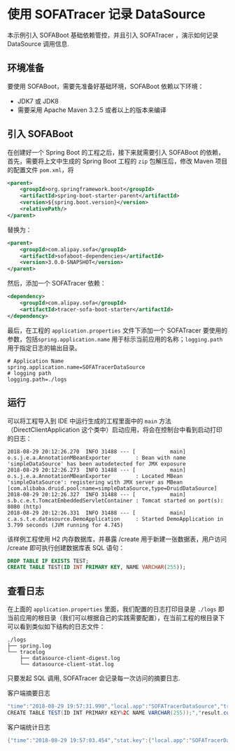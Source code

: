 # 使用 SOFATracer 记录 DataSource

本示例引入 SOFABoot 基础依赖管控，并且引入 SOFATracer ，演示如何记录 DataSource 调用信息.

## 环境准备

要使用 SOFABoot，需要先准备好基础环境，SOFABoot 依赖以下环境：
- JDK7 或 JDK8
- 需要采用 Apache Maven 3.2.5 或者以上的版本来编译

## 引入 SOFABoot

在创建好一个 Spring Boot 的工程之后，接下来就需要引入 SOFABoot 的依赖，首先，需要将上文中生成的 Spring Boot 工程的 `zip` 包解压后，修改 Maven 项目的配置文件 `pom.xml`，将

```xml
<parent>
    <groupId>org.springframework.boot</groupId>
    <artifactId>spring-boot-starter-parent</artifactId>
    <version>${spring.boot.version}</version>
    <relativePath/>
</parent>
```

替换为：

```xml
<parent>
    <groupId>com.alipay.sofa</groupId>
    <artifactId>sofaboot-dependencies</artifactId>
    <version>3.0.0-SNAPSHOT</version>
</parent>
```

然后，添加一个 SOFATracer 依赖：

```xml
<dependency>
    <groupId>com.alipay.sofa</groupId>
    <artifactId>tracer-sofa-boot-starter</artifactId>
</dependency>
```

最后，在工程的 `application.properties` 文件下添加一个 SOFATracer 要使用的参数，包括`spring.application.name` 用于标示当前应用的名称；`logging.path` 用于指定日志的输出目录。

```
# Application Name
spring.application.name=SOFATracerDataSource
# logging path
logging.path=./logs
```

## 运行

可以将工程导入到 IDE 中运行生成的工程里面中的 `main` 方法（DirectClientApplication 这个类中）启动应用，将会在控制台中看到启动打印的日志：

```
2018-08-29 20:12:26.270  INFO 31488 --- [           main] o.s.j.e.a.AnnotationMBeanExporter        : Bean with name 'simpleDataSource' has been autodetected for JMX exposure
2018-08-29 20:12:26.273  INFO 31488 --- [           main] o.s.j.e.a.AnnotationMBeanExporter        : Located MBean 'simpleDataSource': registering with JMX server as MBean [com.alibaba.druid.pool:name=simpleDataSource,type=DruidDataSource]
2018-08-29 20:12:26.327  INFO 31488 --- [           main] s.b.c.e.t.TomcatEmbeddedServletContainer : Tomcat started on port(s): 8080 (http)
2018-08-29 20:12:26.331  INFO 31488 --- [           main] c.a.s.t.e.datasource.DemoApplication     : Started DemoApplication in 3.799 seconds (JVM running for 4.745)
```

该样例工程使用 H2 内存数据库，并暴露 /create 用于新建一张数据表，用户访问 /create 即可执行创建数据库表 SQL 语句：
```sql
DROP TABLE IF EXISTS TEST;
CREATE TABLE TEST(ID INT PRIMARY KEY, NAME VARCHAR(255));
```


## 查看日志

在上面的 `application.properties` 里面，我们配置的日志打印目录是 `./logs` 即当前应用的根目录（我们可以根据自己的实践需要配置），在当前工程的根目录下可以看到类似如下结构的日志文件：

```
./logs
├── spring.log
└── tracelog
    ├── datasource-client-digest.log
    └── datasource-client-stat.log

```

只要发起 SQL 调用, SOFATracer 会记录每一次访问的摘要日志.

客户端摘要日志

```java
"time":"2018-08-29 19:57:31.990","local.app":"SOFATracerDataSource","traceId":"0a0fe8691535543846625100130768","spanId":"0.1","database.name":"h2DataSource","sql":"DROP TABLE IF EXISTS TEST;
CREATE TABLE TEST(ID INT PRIMARY KEY%2C NAME VARCHAR(255));","result.code":"success","total.time":"2114ms","connection.establish.span":"242ms","db.execute.cost":"1866ms","database.type":"MYSQL","database.endpoint":"jdbc:h2:~/test:-1","current.thread.name":"http-nio-8080-exec-1","baggage":""}
```

客户端统计日志

```java
{"time":"2018-08-29 19:57:03.454","stat.key":{"local.app":"SOFATracerDataSource","database.name":"h2DataSource"},"count":1,"total.cost.milliseconds":262,"success":"true","load.test":"F"}
```
